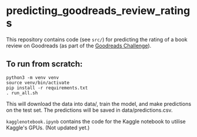 # predicting_goodreads_review_ratings

This repository contains code (see `src/`) for predicting the rating of a book review on Goodreads (as part of the [Goodreads Challenge](https://www.kaggle.com/competitions/goodreads-books-reviews-290312)).

## To run from scratch:
```
python3 -m venv venv
source venv/bin/activate
pip install -r requirements.txt
. run_all.sh
```

This will download the data into data/, train the model, and make predictions on the test set.
The predictions will be saved in data/predictions.csv.

`kagglenotebook.ipynb` contains the code for the Kaggle notebook to utilise Kaggle's GPUs. (Not updated yet.)